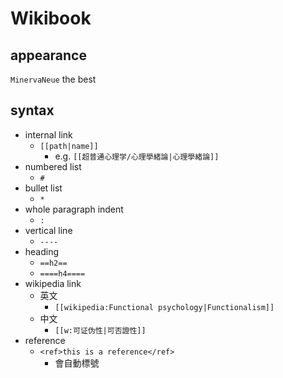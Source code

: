 # Wikibook
## appearance
`MinervaNeue` the best
## syntax
- internal link
	- `[[path|name]]`
		- e.g. `[[超普通心理学/心理學緒論|心理學緒論]]`
- numbered list
	- `#`
- bullet list
	- `*`
- whole paragraph indent
	- `:` 
- vertical line
	- `----`
- heading
	- `==h2==`
	- `====h4====`
- wikipedia link
	- 英文
		- `[[wikipedia:Functional psychology|Functionalism]]`
	- 中文
		- `[[w:可证伪性|可否證性]]`
- reference
	- `<ref>this is a reference</ref>`
		- 會自動標號
